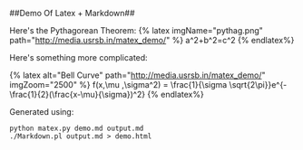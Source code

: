 ##Demo Of Latex + Markdown##

Here's the Pythagorean Theorem:
{% latex imgName="pythag.png" path="http://media.usrsb.in/matex_demo/" %}
a^2+b^2=c^2
{% endlatex%}

Here's something more complicated:

{% latex alt="Bell Curve" path="http://media.usrsb.in/matex_demo/" imgZoom="2500" %}
f(x,\mu ,\sigma^2) = \frac{1}{\sigma \sqrt{2\pi}}e^{-\frac{1}{2}(\frac{x-\mu}{\sigma})^2}
{% endlatex%}

Generated using:

    python matex.py demo.md output.md
    ./Markdown.pl output.md > demo.html
